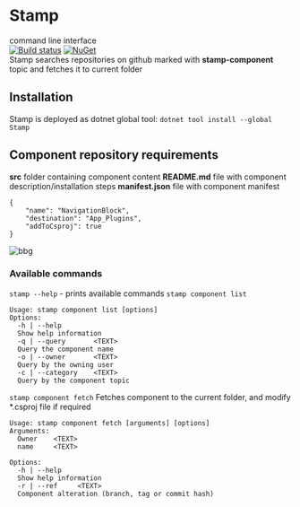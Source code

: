 # Stamp
command line interface  
[![Build status](https://ci.appveyor.com/api/projects/status/0p5rfgk5b2kyban2?svg=true)](https://ci.appveyor.com/project/graphuk/graph-stamp) [![NuGet](https://img.shields.io/nuget/v/stamp.svg)](https://www.nuget.org/packages/Stamp)  
Stamp searches repositories on github marked with **stamp-component** topic and fetches it to current folder

## Installation
Stamp is deployed as dotnet global tool:
`dotnet tool install --global Stamp`

## Component repository requirements
**src** folder containing component content
**README.md** file with component description/installation steps
**manifest.json** file with component manifest
~~~~
{
    "name": "NavigationBlock",
    "destination": "App_Plugins",
    "addToCsproj": true
}
~~~~
![bbg](https://i.imgur.com/4fhgvsg.png)
### Available commands
`stamp --help` - prints available commands
`stamp component list`
~~~
Usage: stamp component list [options]
Options:
  -h | --help
  Show help information
  -q | --query       <TEXT>
  Query the component name
  -o | --owner       <TEXT>
  Query by the owning user
  -c | --category    <TEXT>
  Query by the component topic
~~~
`stamp component fetch`
Fetches component to the current folder, and modify *.csproj file if required
~~~
Usage: stamp component fetch [arguments] [options]
Arguments:
  Owner    <TEXT>
  name     <TEXT>

Options:
  -h | --help
  Show help information
  -r | --ref     <TEXT>
  Component alteration (branch, tag or commit hash)
~~~
